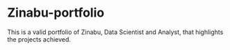 # Zinabu-portfolio
This is a valid portfolio of Zinabu, Data Scientist and Analyst, that highlights the projects achieved. 
